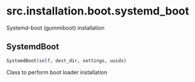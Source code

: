 <h1 id="src.installation.boot.systemd_boot">src.installation.boot.systemd_boot</h1>

Systemd-boot (gummiboot) installation
<h2 id="src.installation.boot.systemd_boot.SystemdBoot">SystemdBoot</h2>

```python
SystemdBoot(self, dest_dir, settings, uuids)
```
Class to perform boot loader installation
